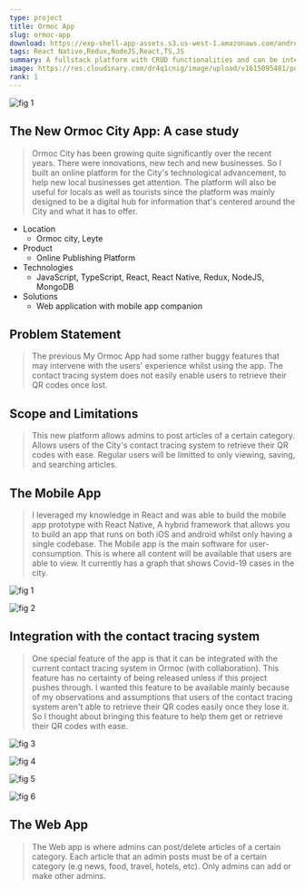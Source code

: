 ```yaml
---
type: project
title: Ormoc App
slug: ormoc-app
download: https://exp-shell-app-assets.s3.us-west-1.amazonaws.com/android/%40stanleygarbo/ormoc-app-d0ccaa347aa8457eadf8306f495208d7-signed.apk
tags: React Native,Redux,NodeJS,React,TS,JS
summary: A fullstack platform with CRUD functionalities and can be integrated with the contact tracing system 
image: https://res.cloudinary.com/dr4q1cnig/image/upload/v1615095481/portfolio%20images/ormoc-app_hmhcgb.jpg
rank: 1
---
```




<section markdown="1">

<div markdown="1" class="frame not-mobile">

![fig 1](https://res.cloudinary.com/dr4q1cnig/image/upload/v1615095481/portfolio%20images/ormoc-app_hmhcgb.jpg "Title")

</div>

<div markdown="1" class="right">

# The New Ormoc City App: A case study

>Ormoc City has been growing quite significantly over the recent years. There were innovations, new tech and new businesses. So I built an online platform for the City's technological advancement, to help new local businesses get attention. The platform will also be useful for locals as well as tourists since the platform was mainly designed to be a digital hub for information that's centered around the City and what it has to offer.

</div>

</section>

+ Location
    - Ormoc city, Leyte
+ Product
    - Online Publishing Platform
+ Technologies
    - JavaScript, TypeScript, React, React Native, Redux, NodeJS, MongoDB
+ Solutions
    - Web application with mobile app companion

<section markdown="1">

<div markdown="1" class="left">

## Problem Statement

>The previous My Ormoc App had some rather buggy features that may intervene with the users' experience whilst using the app. The contact tracing system does not easily enable users to retrieve their QR codes once lost. 

</div>


<div markdown="1" >

## Scope and Limitations

>This new platform allows admins to post articles of a certain category. Allows users of the City's contact tracing system to retrieve their QR codes with ease. Regular users will be limitted to only viewing, saving, and searching  articles. 

</div>

</section>

<section markdown="1">

<div markdown="1" class="left">

<div markdown="1" class="wavy-pattern to-right"></div>

    
## The Mobile App

>I leveraged my knowledge in React and was able to build the mobile app prototype with React Native, A hybrid framework that allows you to build an app that runs on both iOS and android whilst only having a single codebase. The Mobile app is the main software for user-consumption. This is where all content will be available that users are able to view. It currently has a graph that shows Covid-19 cases in the city.


</div>

<div markdown="1" class="frame mobile">

![fig 1](https://res.cloudinary.com/dr4q1cnig/image/upload/v1615091212/portfolio%20images/Screenshot_20210306_174347_com.stanleygarbo.ormoc_gvisjy.jpg "Title")

</div>

</section>




<section markdown="1">

<div markdown="1" class="frame mobile">

![fig 2](https://res.cloudinary.com/dr4q1cnig/image/upload/v1615091203/portfolio%20images/Screenshot_20210306_174534_com.stanleygarbo.ormoc_msk1ga.jpg "Title")

</div>

<div markdown="1" class="right">

## Integration with the contact tracing system
>One special feature of the app is that it can be integrated with the current contact tracing system in Ormoc (with collaboration). This feature has no certainty of being released unless if this project pushes through. I wanted this feature to be available mainly because of my observations and assumptions that users of the contact tracing system aren't able to retrieve their QR codes easily once they lose it. So I thought about bringing this feature to help them get or retrieve their QR codes with ease.  

</div>

</section>

<div markdown="1" class="images">

<div markdown="1" class="frame mobile">

![fig 3](https://res.cloudinary.com/dr4q1cnig/image/upload/v1615091212/portfolio%20images/Screenshot_20210306_174347_com.stanleygarbo.ormoc_gvisjy.jpg "Title")

</div>

<div markdown="1" class="frame mobile">

![fig 4](https://res.cloudinary.com/dr4q1cnig/image/upload/v1615091205/portfolio%20images/Screenshot_20210306_174402_com.stanleygarbo.ormoc_qiuwki.jpg "Title")

</div>

<div markdown="1" class="frame mobile">

![fig 5](https://res.cloudinary.com/dr4q1cnig/image/upload/v1615091208/portfolio%20images/Screenshot_20210306_174357_com.stanleygarbo.ormoc_rfesv2.jpg "Title")

</div>


</div>


<section markdown="1">

<div markdown="1" class="frame not-mobile">

![fig 6](https://res.cloudinary.com/dr4q1cnig/image/upload/v1615184709/portfolio%20images/webapp_t5kby9.jpg "Title")

</div>

<div markdown="1" class="right">

## The Web App
>The Web app is where admins can post/delete articles of a certain category. Each article that an admin posts must be of a certain category (e.g news, food, travel, hotels, etc). Only admins can add or make other admins. 

</div>

</section>
